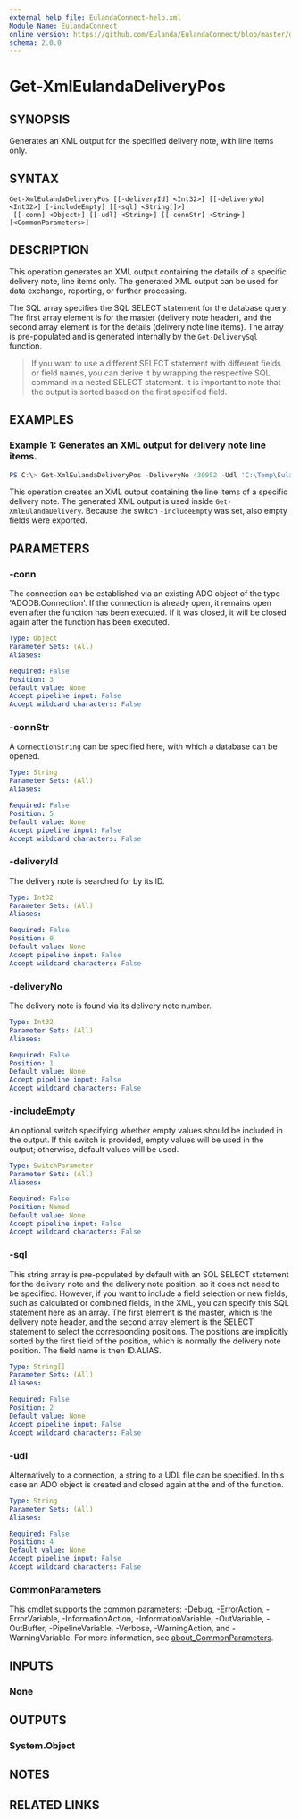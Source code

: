 ```yaml
---
external help file: EulandaConnect-help.xml
Module Name: EulandaConnect
online version: https://github.com/Eulanda/EulandaConnect/blob/master/docs/Get-XmlEulandaDeliveryPos.md
schema: 2.0.0
---
```


# Get-XmlEulandaDeliveryPos

## SYNOPSIS
Generates an XML output for the specified delivery note, with line items only.

## SYNTAX

```
Get-XmlEulandaDeliveryPos [[-deliveryId] <Int32>] [[-deliveryNo] <Int32>] [-includeEmpty] [[-sql] <String[]>]
 [[-conn] <Object>] [[-udl] <String>] [[-connStr] <String>] [<CommonParameters>]
```

## DESCRIPTION
This operation generates an XML output containing the details of a specific delivery note, line items only. The generated XML output can be used for data exchange, reporting, or further processing.

The SQL array specifies the SQL SELECT statement for the database query. The first array element is for the master (delivery note header), and the second array element is for the details (delivery note line items). The array is pre-populated and is generated internally by the `Get-DeliverySql` function.

> If you want to use a different SELECT statement with different fields or field names, you can derive it by wrapping the respective SQL command in a nested SELECT statement. It is important to note that the output is sorted based on the first specified field.

## EXAMPLES

### Example 1: Generates an XML output for delivery note line items.
```powershell
PS C:\> Get-XmlEulandaDeliveryPos -DeliveryNo 430952 -Udl 'C:\Temp\Eulanda_1 JohnDoe.udl'
```

This operation creates an XML output containing the line items of a specific delivery note. The generated XML output is used inside `Get-XmlEulandaDelivery`. Because the switch `-includeEmpty` was set, also empty fields were exported.

## PARAMETERS

### -conn
The connection can be established via an existing ADO object of the type 'ADODB.Connection'. If the connection is already open, it remains open even after the function has been executed. If it was closed, it will be closed again after the function has been executed.

```yaml
Type: Object
Parameter Sets: (All)
Aliases:

Required: False
Position: 3
Default value: None
Accept pipeline input: False
Accept wildcard characters: False
```

### -connStr
A `ConnectionString` can be specified here, with which a database can be opened.

```yaml
Type: String
Parameter Sets: (All)
Aliases:

Required: False
Position: 5
Default value: None
Accept pipeline input: False
Accept wildcard characters: False
```

### -deliveryId
The delivery note is searched for by its ID.

```yaml
Type: Int32
Parameter Sets: (All)
Aliases:

Required: False
Position: 0
Default value: None
Accept pipeline input: False
Accept wildcard characters: False
```

### -deliveryNo
The delivery note is found via its delivery note number.

```yaml
Type: Int32
Parameter Sets: (All)
Aliases:

Required: False
Position: 1
Default value: None
Accept pipeline input: False
Accept wildcard characters: False
```

### -includeEmpty
An optional switch specifying whether empty values should be included in the output. If this switch is provided, empty values will be used in the output; otherwise, default values will be used.

```yaml
Type: SwitchParameter
Parameter Sets: (All)
Aliases:

Required: False
Position: Named
Default value: None
Accept pipeline input: False
Accept wildcard characters: False
```

### -sql
This string array is pre-populated by default with an SQL SELECT statement for the delivery note and the delivery note position, so it does not need to be specified. However, if you want to include a field selection or new fields, such as calculated or combined fields, in the XML, you can specify this SQL statement here as an array. The first element is the master, which is the delivery note header, and the second array element is the SELECT statement to select the corresponding positions. The positions are implicitly sorted by the first field of the position, which is normally the delivery note position. The field name is then ID.ALIAS.

```yaml
Type: String[]
Parameter Sets: (All)
Aliases:

Required: False
Position: 2
Default value: None
Accept pipeline input: False
Accept wildcard characters: False
```

### -udl
Alternatively to a connection, a string to a UDL file can be specified. In this case an ADO object is created and closed again at the end of the function.

```yaml
Type: String
Parameter Sets: (All)
Aliases:

Required: False
Position: 4
Default value: None
Accept pipeline input: False
Accept wildcard characters: False
```

### CommonParameters
This cmdlet supports the common parameters: -Debug, -ErrorAction, -ErrorVariable, -InformationAction, -InformationVariable, -OutVariable, -OutBuffer, -PipelineVariable, -Verbose, -WarningAction, and -WarningVariable. For more information, see [about_CommonParameters](http://go.microsoft.com/fwlink/?LinkID=113216).

## INPUTS

### None

## OUTPUTS

### System.Object
## NOTES

## RELATED LINKS
